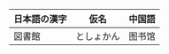 | 日本語の漢字 | 仮名       | 中国語 |
| ------------ | ---------- | ------ |
| 図書館       | としょかん | 图书馆       |
